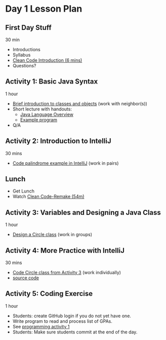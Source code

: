 # Day 1 Lesson Plan

## First Day Stuff

30 min

- Introductions
- Syllabus
- [Clean Code Introduction (6 mins)](https://learning.oreilly.com/videos/clean-code/9780134661742/9780134661742-CODE_01_00_00)
- Questions?

## Activity 1: Basic Java Syntax

1 hour

- [Brief introduction to classes and objects](../activities/activity1-1classesObjects.md) (work with neighbor(s))
- Short lecture with handouts:
	- [Java Language Overview](../cheatsheets/javaBasics.md)
	- [Example program](../activities/activity1-1basicJavaSyntax.md)
- Q/A

## Activity 2: Introduction to IntelliJ

30 mins

- [Code palindrome example in IntelliJ](../activities/activity1-2palindrome.md) (work in pairs)

## Lunch

- Get Lunch
- Watch [Clean Code-Remake (54m)](../videos/01-clean_code.md)

## Activity 3: Variables and Designing a Java Class

1 hour

- [Design a Circle class](../activities/activity1-3circleClass.md) (work in groups)

## Activity 4: More Practice with IntelliJ

30 mins

- [Code Circle class from Activity 3](../activities/activity1-4codeCircleClass.md) (work individually)
- [source code](https://github.com/sdp-resources/basicGraphing/releases/tag/WritingCircleAssignment)

## Activity 5: Coding Exercise

1 hour

- Students: create GitHub login if you do not yet have one.
- Write program to read and process list of GPAs.
- See [programming activity 1](../activities/activity1-5gpaCalculator.md)
- Students: Make sure students commit at the end of the day.
